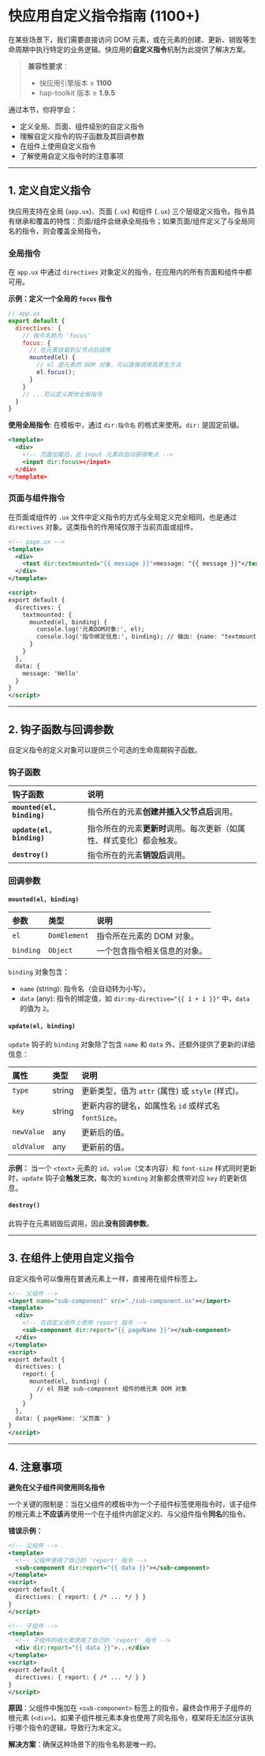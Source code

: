 
# 快应用自定义指令指南 (1100+)

在某些场景下，我们需要直接访问 DOM 元素，或在元素的创建、更新、销毁等生命周期中执行特定的业务逻辑。快应用的**自定义指令**机制为此提供了解决方案。

> **兼容性要求**：
> -   快应用引擎版本 ≥ **1100**
> -   hap-toolkit 版本 ≥ **1.9.5**

通过本节，你将学会：

-   定义全局、页面、组件级别的自定义指令
-   理解自定义指令的钩子函数及其回调参数
-   在组件上使用自定义指令
-   了解使用自定义指令时的注意事项

---

## 1. 定义自定义指令

快应用支持在全局 (`app.ux`)、页面 (`.ux`) 和组件 (`.ux`) 三个层级定义指令。指令具有继承和覆盖的特性：页面/组件会继承全局指令；如果页面/组件定义了与全局同名的指令，则会覆盖全局指令。

### 全局指令

在 `app.ux` 中通过 `directives` 对象定义的指令，在应用内的所有页面和组件中都可用。

**示例：定义一个全局的 `focus` 指令**

```javascript
// app.ux
export default {
  directives: {
    // 指令名称为 'focus'
    focus: {
      // 在元素挂载到父节点后调用
      mounted(el) {
        // el 是元素的 DOM 对象，可以直接调用其原生方法
        el.focus();
      }
    }
    // ...可以定义其他全局指令
  }
}
```

**使用全局指令**:
在模板中，通过 `dir:指令名` 的格式来使用。`dir:` 是固定前缀。

```xml
<template>
  <div>
    <!-- 页面加载后，此 input 元素将自动获得焦点 -->
    <input dir:focus></input>
  </div>
</template>
```

### 页面与组件指令

在页面或组件的 `.ux` 文件中定义指令的方式与全局定义完全相同，也是通过 `directives` 对象。这类指令的作用域仅限于当前页面或组件。

```xml
<!-- page.ux -->
<template>
  <div>
    <text dir:textmounted="{{ message }}">message: "{{ message }}"</text>
  </div>
</template>

<script>
export default {
  directives: {
    textmounted: {
      mounted(el, binding) {
        console.log('元素DOM对象:', el);
        console.log('指令绑定信息:', binding); // 输出: {name: "textmounted", data: "Hello"}
      }
    }
  },
  data: {
    message: 'Hello'
  }
}
</script>
```

---

## 2. 钩子函数与回调参数

自定义指令的定义对象可以提供三个可选的生命周期钩子函数。

### 钩子函数

| 钩子函数 | 说明 |
| :--- | :--- |
| **`mounted(el, binding)`** | 指令所在的元素**创建并插入父节点后**调用。 |
| **`update(el, binding)`** | 指令所在的元素**更新时**调用。每次更新（如属性、样式变化）都会触发。 |
| **`destroy()`** | 指令所在的元素**销毁后**调用。 |

### 回调参数

#### `mounted(el, binding)`

| 参数 | 类型 | 说明 |
| :--- | :--- | :--- |
| `el` | `DomElement` | 指令所在元素的 DOM 对象。 |
| `binding`| `Object` | 一个包含指令相关信息的对象。 |

`binding` 对象包含：
-   `name` (string): 指令名（会自动转为小写）。
-   `data` (any): 指令的绑定值，如 `dir:my-directive="{{ 1 + 1 }}"` 中，`data` 的值为 `2`。

#### `update(el, binding)`

`update` 钩子的 `binding` 对象除了包含 `name` 和 `data` 外，还额外提供了更新的详细信息：

| 属性 | 类型 | 说明 |
| :--- | :--- | :--- |
| `type` | string | 更新类型，值为 `attr` (属性) 或 `style` (样式)。 |
| `key` | string | 更新内容的键名，如属性名 `id` 或样式名 `fontSize`。 |
| `newValue`| any | 更新后的值。 |
| `oldValue`| any | 更新前的值。 |

**示例：**
当一个 `<text>` 元素的 `id`、`value`（文本内容）和 `font-size` 样式同时更新时，`update` 钩子会**触发三次**，每次的 `binding` 对象都会携带对应 `key` 的更新信息。

#### `destroy()`

此钩子在元素销毁后调用，因此**没有回调参数**。

---

## 3. 在组件上使用自定义指令

自定义指令可以像用在普通元素上一样，直接用在组件标签上。

```xml
<!-- 父组件 -->
<import name="sub-component" src="./sub-component.ux"></import>
<template>
  <div>
    <!-- 在自定义组件上使用 report 指令 -->
    <sub-component dir:report="{{ pageName }}"></sub-component>
  </div>
</template>
<script>
export default {
  directives: {
    report: {
      mounted(el, binding) {
        // el 将是 sub-component 组件的根元素 DOM 对象
      }
    }
  },
  data: { pageName: '父页面' }
}
</script>
```

---

## 4. 注意事项

**避免在父子组件间使用同名指令**

一个关键的限制是：当在父组件的模板中为一个子组件标签使用指令时，该子组件的根元素上**不应该**再使用一个在子组件内部定义的、与父组件指令**同名**的指令。

**错误示例：**

```xml
<!-- 父组件 -->
<template>
  <!-- 父组件使用了自己的 'report' 指令 -->
  <sub-component dir:report="{{ data }}"></sub-component>
</template>
<script>
export default {
  directives: { report: { /* ... */ } }
}
</script>

<!-- 子组件 -->
<template>
  <!-- 子组件的根元素使用了自己的 'report' 指令 -->
  <div dir:report="{{ data }}">...</div>
</template>
<script>
export default {
  directives: { report: { /* ... */ } }
}
</script>
```

**原因**：父组件中施加在 `<sub-component>` 标签上的指令，最终会作用于子组件的根元素 (`<div>`)。如果子组件根元素本身也使用了同名指令，框架将无法区分该执行哪个指令的逻辑，导致行为未定义。

**解决方案**：确保这种场景下的指令名称是唯一的。
